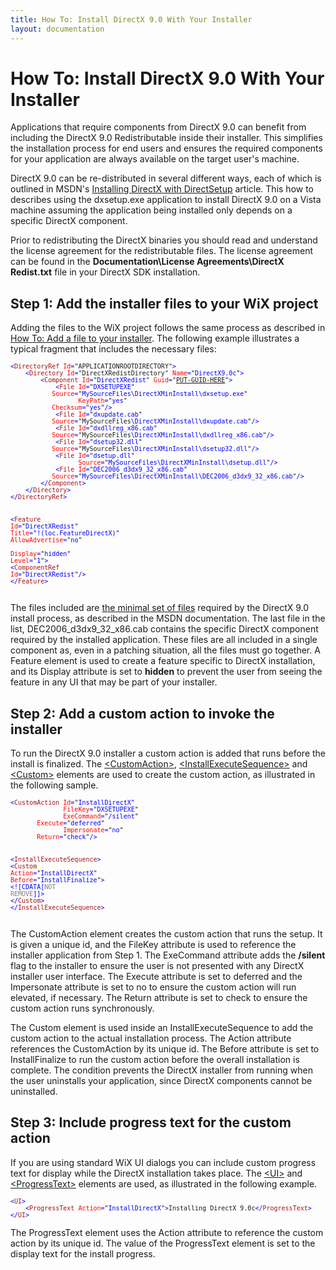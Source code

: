 ```yaml
---
title: How To: Install DirectX 9.0 With Your Installer
layout: documentation
---
```

<h1>How To: Install DirectX 9.0 With Your Installer</h1>
<p>Applications that require components from DirectX 9.0 can benefit from including the DirectX 9.0 Redistributable inside their installer. This simplifies the installation process for end users and ensures the required components for your application are always available on the target user's machine.</p>
<p>DirectX 9.0 can be re-distributed in several different ways, each of which is outlined in MSDN's <a href="http://msdn2.microsoft.com/library/bb174600.aspx#DirectX_Redistribution" target="_blank">Installing DirectX with DirectSetup</a> article. This how to describes using the dxsetup.exe application to install DirectX 9.0 on a Vista machine assuming the application being installed only depends on a specific DirectX component.</p>
<p>Prior to redistributing the DirectX binaries you should read and understand the license agreement for the redistributable files. The license agreement can be found in the <strong>Documentation\License Agreements\DirectX Redist.txt</strong> file in your DirectX SDK installation.</p>
<h2>Step 1: Add the installer files to your WiX project</h2>
<p>Adding the files to the WiX project follows the same process as described in <a href="add_a_file.htm">How To: Add a file to your installer</a>. The following example illustrates a typical fragment that includes the necessary files:</p>
<pre>
<font size="2" color="#0000FF">&lt;</font><font size="2" color="#A31515">DirectoryRef</font><font size="2" color="#0000FF"> </font><font size="2" color="#FF0000">Id</font><font size="2" color="#0000FF">=</font><font size="2">"APPLICATIONROOTDIRECTORY"</font><font size="2" color="#0000FF">&gt;
    &lt;</font><font size="2" color="#A31515">Directory</font><font size="2" color="#0000FF"> </font><font size="2" color="#FF0000">Id</font><font size="2" color="#0000FF">=</font><font size="2">"DirectXRedistDirectory"</font><font size="2" color="#0000FF"> </font><font size="2" color="#FF0000">Name</font><font size="2" color="#0000FF">=</font><font size="2">"</font><font size="2" color="#0000FF">DirectX9.0c</font><font size="2">"</font><font size="2" color="#0000FF">&gt;
        &lt;</font><font size="2" color="#A31515">Component</font><font size="2" color="#0000FF"> </font><font size="2" color="#FF0000">Id</font><font size="2" color="#0000FF">=</font><font size="2">"</font><font size="2" color="#0000FF">DirectXRedist</font><font size="2">"</font><font size="2" color="#0000FF"> </font><font size="2" color="#FF0000">Guid</font><font size="2" color="#0000FF">=</font><font size="2">"<a href="generate_guids.htm">PUT-GUID-HERE</a>"</font><font size="2" color="#0000FF">&gt;
            &lt;</font><font size="2" color="#A31515">File</font><font size="2" color="#0000FF"> </font><font size="2" color="#FF0000">Id</font><font size="2" color="#0000FF">=</font><font size="2">"</font><font size="2" color="#0000FF">DXSETUPEXE</font><font size="2">"</font>
<font size="2" color="#FF0000">           Source</font><font size="2" color="#0000FF">=</font><font size="2">"</font><font size="2" color="#0000FF">MySourceFiles\DirectXMinInstall\dxsetup.exe</font><font size="2">"
                  </font><font size="2" color="#FF0000">KeyPath</font><font size="2" color="#0000FF">=</font><font size="2">"</font><font size="2" color="#0000FF">yes</font><font size="2">"</font>
<font size="2" color="#FF0000">           Checksum</font><font size="2" color="#0000FF">=</font><font size="2">"</font><font size="2" color="#0000FF">yes</font><font size="2">"</font><font size="2" color="#0000FF">/&gt;
            &lt;</font><font size="2" color="#A31515">File</font><font size="2" color="#0000FF"> </font><font size="2" color="#FF0000">Id</font><font size="2" color="#0000FF">=</font><font size="2">"</font><font size="2" color="#0000FF">dxupdate.cab</font><font size="2">"</font>
<font size="2" color="#FF0000">           Source</font><font size="2" color="#0000FF">=</font><font size="2">"</font><font size="2">MySourceFiles</font><font size="2" color="#0000FF">\DirectXMinInstall\dxupdate.cab</font><font size="2">"</font><font size="2" color="#0000FF">/&gt;
            &lt;</font><font size="2" color="#A31515">File</font><font size="2" color="#0000FF"> </font><font size="2" color="#FF0000">Id</font><font size="2" color="#0000FF">=</font><font size="2">"</font><font size="2" color="#0000FF">dxdllreg_x86.cab</font><font size="2">"</font>
<font size="2" color="#FF0000">           Source</font><font size="2" color="#0000FF">=</font><font size="2">"</font><font size="2">MySourceFiles</font><font size="2" color="#0000FF">\DirectXMinInstall\dxdllreg_x86.cab</font><font size="2">"</font><font size="2" color="#0000FF">/&gt;
            &lt;</font><font size="2" color="#A31515">File</font><font size="2" color="#0000FF"> </font><font size="2" color="#FF0000">Id</font><font size="2" color="#0000FF">=</font><font size="2">"</font><font size="2" color="#0000FF">dsetup32.dll</font><font size="2">"</font>
<font size="2" color="#FF0000">           Source</font><font size="2" color="#0000FF">=</font><font size="2">"</font><font size="2">MySourceFiles</font><font size="2" color="#0000FF">\DirectXMinInstall\dsetup32.dll</font><font size="2">"</font><font size="2" color="#0000FF">/&gt;
            &lt;</font><font size="2" color="#A31515">File</font><font size="2" color="#0000FF"> </font><font size="2" color="#FF0000">Id</font><font size="2" color="#0000FF">=</font><font size="2">"</font><font size="2" color="#0000FF">dsetup.dll"
                  </font><font size="2" color="#FF0000">Source</font><font size="2" color="#0000FF">=</font><font size="2">"</font><font size="2" color="#0000FF">MySourceFiles\DirectXMinInstall\dsetup.dll</font><font size="2">"</font><font size="2" color="#0000FF">/&gt;
            &lt;</font><font size="2" color="#A31515">File</font><font size="2" color="#0000FF"> </font><font size="2" color="#FF0000">Id</font><font size="2" color="#0000FF">=</font><font size="2">"</font><font size="2" color="#0000FF">DEC2006_d3dx9_32_x86.cab</font><font size="2">"</font>
<font size="2" color="#FF0000">           Source</font><font size="2" color="#0000FF">=</font><font size="2">"</font><font size="2" color="#0000FF">MySourceFiles\DirectXMinInstall\DEC2006_d3dx9_32_x86.cab</font><font size="2">"</font><font size="2" color="#0000FF">/&gt;
        &lt;/</font><font size="2" color="#A31515">Component</font><font size="2" color="#0000FF">&gt;
    &lt;/</font><font size="2" color="#A31515">Directory</font><font size="2" color="#0000FF">&gt;
&lt;/</font><font size="2" color="#A31515">DirectoryRef</font><font size="2" color="#0000FF">&gt;

&lt;</font><font size="2" color="#A31515">Feature</font><font size="2" color="#0000FF"> </font><font size="2" color="#FF0000">Id</font><font size="2" color="#0000FF">=</font><font size="2">"</font><font size="2" color="#0000FF">DirectXRedist</font><font size="2">"
         </font><font size="2" color="#FF0000">Title</font><font size="2" color="#0000FF">=</font><font size="2">"</font><font size="2" color="#0000FF">!(loc.FeatureDirectX)</font><font size="2">"
         </font><font size="2" color="#FF0000">AllowAdvertise</font><font size="2" color="#0000FF">=</font><font size="2">"</font><font size="2" color="#0000FF">no</font><font size="2">"</font>
<font size="2" color="#FF0000">  Display</font><font size="2" color="#0000FF">=</font><font size="2">"</font><font size="2" color="#0000FF">hidden</font><font size="2">"</font><font size="2" color="#0000FF"> </font><font size="2" color="#FF0000">Level</font><font size="2" color="#0000FF">=</font><font size="2">"</font><font size="2" color="#0000FF">1</font><font size="2">"</font><font size="2" color="#0000FF">&gt;
    &lt;</font><font size="2" color="#A31515">ComponentRef</font><font size="2" color="#0000FF"> </font><font size="2" color="#FF0000">Id</font><font size="2" color="#0000FF">=</font><font size="2">"</font><font size="2" color="#0000FF">DirectXRedist</font><font size="2">"</font><font size="2" color="#0000FF">/&gt;
&lt;/</font><font size="2" color="#A31515">Feature</font><font size="2" color="#0000FF">&gt;</font>
</pre>
<p>The files included are <a href="http://msdn.microsoft.com/library/bb219742.aspx" target="_blank">the minimal set of files</a> required by the DirectX 9.0 install process, as described in the MSDN documentation. The last file in the list, DEC2006_d3dx9_32_x86.cab contains the specific DirectX component required by the installed application. These files are all included in a single component as, even in a patching situation, all the files must go together. A Feature element is used to create a feature specific to DirectX installation, and its Display attribute is set to <strong>hidden</strong> to prevent the user from seeing the feature in any UI that may be part of your installer.</p>
<h2>Step 2: Add a custom action to invoke the installer</h2>
<p>To run the DirectX 9.0 installer a custom action is added that runs before the install is finalized. The <a href="wix_xsd_customaction.htm">&lt;CustomAction&gt;</a>, <a href="wix_xsd_installexecutesequence.htm">&lt;InstallExecuteSequence&gt;</a> and <a href="wix_xsd_custom.htm">&lt;Custom&gt;</a> elements are used to create the custom action, as illustrated in the following sample.</p>
<pre>
<font size="2" color="#0000FF">&lt;</font><font size="2" color="#A31515">CustomAction</font><font size="2" color="#0000FF"> </font><font size="2" color="#FF0000">Id</font><font size="2" color="#0000FF">=</font><font size="2">"</font><font size="2" color="#0000FF">InstallDirectX"
              </font><font size="2" color="#FF0000">FileKey</font><font size="2" color="#0000FF">=</font><font size="2">"</font><font size="2" color="#0000FF">DXSETUPEXE</font><font size="2">"</font>
<font size="2" color="#FF0000">              ExeCommand</font><font size="2" color="#0000FF">=</font><font size="2">"</font><font size="2" color="#0000FF">/silent</font><font size="2">"</font>
<font size="2" color="#FF0000">       Execute</font><font size="2" color="#0000FF">=</font><font size="2">"</font><font size="2" color="#0000FF">deferred</font><font size="2">"
              </font><font size="2" color="#FF0000">Impersonate</font><font size="2" color="#0000FF">=</font><font size="2">"</font><font size="2" color="#0000FF">no</font><font size="2">"</font>
<font size="2" color="#FF0000">       Return</font><font size="2" color="#0000FF">=</font><font size="2">"</font><font size="2" color="#0000FF">check</font><font size="2">"</font><font size="2" color="#0000FF">/&gt;

&lt;</font><font size="2" color="#A31515">InstallExecuteSequence</font><font size="2" color="#0000FF">&gt;
    &lt;</font><font size="2" color="#A31515">Custom</font><font size="2" color="#0000FF"> </font><font size="2" color="#FF0000">Action</font><font size="2" color="#0000FF">=</font><font size="2">"</font><font size="2" color="#0000FF">InstallDirectX</font><font size="2">"</font><font size="2" color="#0000FF"> </font><font size="2" color="#FF0000">Before</font><font size="2" color="#0000FF">=</font><font size="2">"</font><font size="2" color="#0000FF">InstallFinalize</font><font size="2">"</font><font size="2" color="#0000FF">&gt;
        &lt;![CDATA[</font><font size="2" color="#808080">NOT REMOVE</font><font size="2" color="#0000FF">]]&gt;
    &lt;/</font><font size="2" color="#A31515">Custom</font><font size="2" color="#0000FF">&gt;
&lt;/</font><font size="2" color="#A31515">InstallExecuteSequence</font><font size="2" color="#0000FF">&gt;</font>
</pre>
<p>The CustomAction element creates the custom action that runs the setup. It is given a unique id, and the FileKey attribute is used to reference the installer application from Step 1. The ExeCommand attribute adds the <strong>/silent</strong> flag to the installer to ensure the user is not presented with any DirectX installer user interface. The Execute attribute is set to deferred and the Impersonate attribute is set to no to ensure the custom action will run elevated, if necessary. The Return attribute is set to check to ensure the custom action runs synchronously.</p>
<p>The Custom element is used inside an InstallExecuteSequence to add the custom action to the actual installation process. The Action attribute references the CustomAction by its unique id. The Before attribute is set to InstallFinalize to run the custom action before the overall installation is complete. The condition prevents the DirectX installer from running when the user uninstalls your application, since DirectX components cannot be uninstalled.</p>
<h2>Step 3: Include progress text for the custom action</h2>
<p>If you are using standard WiX UI dialogs you can include custom progress text for display while the DirectX installation takes place. The <a href="wix_xsd_ui.htm">&lt;UI&gt;</a> and <a href="wix_xsd_progresstext.htm">&lt;ProgressText&gt;</a> elements are used, as illustrated in the following example.</p>
<pre>
<font size="2" color="#0000FF">&lt;</font><font size="2" color="#A31515">UI</font><font size="2" color="#0000FF">&gt;
    &lt;</font><font size="2" color="#A31515">ProgressText</font><font size="2" color="#0000FF"> </font><font size="2" color="#FF0000">Action</font><font size="2" color="#0000FF">=</font><font size="2">"</font><font size="2" color="#0000FF">InstallDirectX</font><font size="2">"</font><font size="2" color="#0000FF">&gt;</font><font size="2">Installing DirectX 9.0c</font><font size="2" color="#0000FF">&lt;/</font><font size="2" color="#A31515">ProgressText</font><font size="2" color="#0000FF">&gt;
&lt;/</font><font size="2" color="#A31515">UI</font><font size="2" color="#0000FF">&gt;</font>
</pre>
<p>The ProgressText element uses the Action attribute to reference the custom action by its unique id. The value of the ProgressText element is set to the display text for the install progress.</p>

